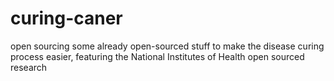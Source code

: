# curing-caner
open sourcing some already open-sourced stuff to make the disease curing process easier, featuring the National Institutes of Health open sourced research
